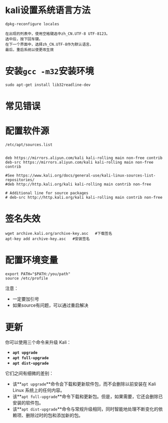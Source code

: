 

# kali设置系统语言方法

```
dpkg-reconfigure locales

在出现的列表中，使用空格键选中zh_CN.UTF-8 UTF-8123。
选中后，按下回车键。
在下一个界面中，选择zh_CN.UTF-8作为默认语言。
最后，重启系统以使更改生效
```



# 安装`gcc -m32`安装环境

```
sudo apt-get install lib32readline-dev
```



# 常见错误



# 配置软件源

```
/etc/apt/sources.list


deb https://mirrors.aliyun.com/kali kali-rolling main non-free contrib
deb-src https://mirrors.aliyun.com/kali kali-rolling main non-free contrib

#See https://www.kali.org/docs/general-use/kali-linux-sources-list-repositories/
#deb http://http.kali.org/kali kali-rolling main contrib non-free

# Additional line for source packages
# deb-src http://http.kali.org/kali kali-rolling main contrib non-free
```



# 签名失效

```shell
wget archive.kali.org/archive-key.asc   #下载签名
apt-key add archive-key.asc   #安装签名
```



# 配置环境变量

```shell
export PATH="$PATH:/you/path"
source /etc/profile
```

注意：

- 一定要加引号
- 如果source有问题，可以通过重启解决



# 更新

你可以使用三个命令来升级 Kali：

- **`apt upgrade`**
- **`apt full-upgrade`**
- **`apt dist-upgrade`**

它们之间有细微的差别：

- 该**`apt upgrade`**命令会下载和更新软件包，而不会删除以前安装在 Kali Linux 系统上的任何内容。
- 该**`apt full-upgrade`**命令下载和更新包。但是，如果需要，它还会删除已安装的软件包。
- 该**`apt dist-upgrade`**命令与常规升级相同，同时智能地处理不断变化的依赖项、删除过时的包和添加新的包。

